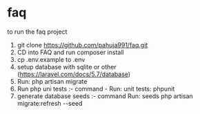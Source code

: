 # faq

to run the faq project

1. git clone https://github.com/pahuja991/faq.git
2. CD into FAQ and run composer install
3. cp .env.example to .env
4. setup database with sqlite or other (https://laravel.com/docs/5.7/database)
5. Run: php artisan migrate
6. Run php uni tests :-
   command - 
   Run: unit tests: phpunit
7. generate database seeds :-
   command
   Run: seeds php artisan migrate:refresh --seed